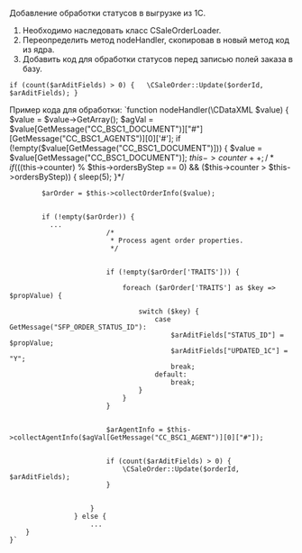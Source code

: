 Добавление обработки статусов в выгрузке из 1С.

1. Необходимо наследовать класс CSaleOrderLoader.
2. Переопределить метод nodeHandler, скопировав в новый метод код из ядра.
3. Добавить код  для обработки статусов перед записью полей заказа в базу.

` if (count($arAditFields) > 0) {   \CSaleOrder::Update($orderId, $arAditFields); } `

Пример кода для обработки:
`function nodeHandler(\CDataXML $value) {  
 $value = $value->GetArray();
        $agVal = $value[GetMessage("CC_BSC1_DOCUMENT")]["#"][GetMessage("CC_BSC1_AGENTS")][0]['#'];
        if (!empty($value[GetMessage("CC_BSC1_DOCUMENT")])) {
            $value = $value[GetMessage("CC_BSC1_DOCUMENT")];
            $this->counter++;
            /* if ((($this->counter) % $this->ordersByStep == 0) && ($this->counter > $this->ordersByStep))
            {
                sleep(5);
            }*/

            $arOrder = $this->collectOrderInfo($value);


            if (!empty($arOrder)) {
              ...
                            /*
                             * Process agent order properties.
                             */


                            if (!empty($arOrder['TRAITS'])) {

                                foreach ($arOrder['TRAITS'] as $key => $propValue) {

                                    switch ($key) {
                                        case GetMessage("SFP_ORDER_STATUS_ID"):
                                            $arAditFields["STATUS_ID"] = $propValue;
                                            $arAditFields["UPDATED_1C"] = "Y";
                                            break;
                                        default:
                                            break;
                                    }
                                }
                            }


                            $arAgentInfo = $this->collectAgentInfo($agVal[GetMessage("CC_BSC1_AGENT")][0]["#"]);


                            if (count($arAditFields) > 0) {
                                \CSaleOrder::Update($orderId, $arAditFields);
                            }


                        }
                    } else {
                        ...
        }
    }`
